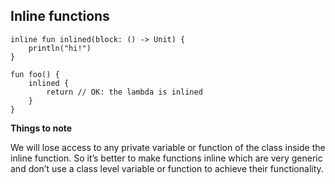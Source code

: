 ## Inline functions

````
inline fun inlined(block: () -> Unit) {
    println("hi!")
}

fun foo() {
    inlined {
        return // OK: the lambda is inlined
    }
}
````


**Things to note**

We will lose access to any private variable or function of the class inside the inline function. So it’s better to make functions inline which are very generic and don’t use a class level variable or function to achieve their functionality.
